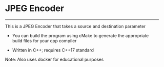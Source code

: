 # JPEG Encoder
--------------------------
This is a JPEG Encoder that takes a source and destination parameter

* You can build the program using cMake to generate the appropriate build files for your cpp compiler

* Written in C++; requires C++17 standard


Note: Also uses docker for educational purposes


